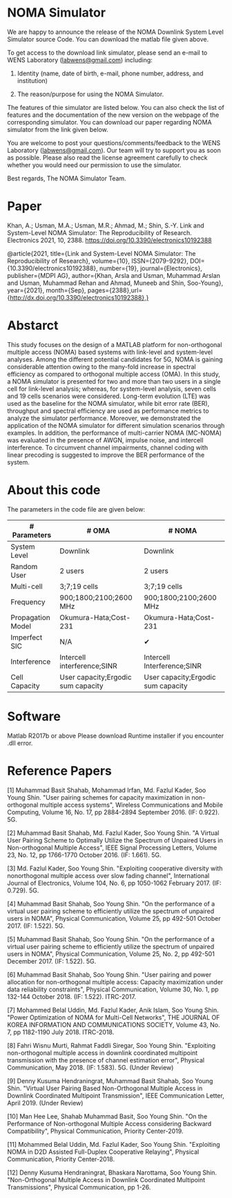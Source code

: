# NOMA Simulator

We are happy to announce the release of the NOMA Downlink System Level Simulator source Code.
You can download the matlab file given above.

To get access to the download link simulator, please send an e-mail to WENS Laboratory (labwens@gmail.com) including:

1) Identity (name, date of birth, e-mail, phone number, address, and institution)

2) The reason/purpose for using the NOMA Simulator.

The features of thie simulator are listed below. You can also check the list of features and the documentation of the new version on the webpage of the corresponding simulator. You can download our paper regarding NOMA simulator from the link given below.

You are welcome to post your questions/comments/feedback to the WENS Laboratory (labwens@gmail.com). Our team will try to support you as soon as possible. Please also read the license agreement carefully to check whether you would need our permission to use the simulator.

Best regards,
The NOMA Simulator Team.


# Paper

Khan, A.; Usman, M.A.; Usman, M.R.; Ahmad, M.; Shin, S.-Y. Link and System-Level NOMA Simulator: The Reproducibility of Research. Electronics 2021, 10, 2388. 
https://doi.org/10.3390/electronics10192388

@article{2021, title={Link and System-Level NOMA Simulator: The Reproducibility of Research}, 
volume={10}, ISSN={2079-9292}, DOI={10.3390/electronics10192388}, number={19}, journal={Electronics}, publisher={MDPI AG}, 
author={Khan, Arsla and Usman, Muhammad Arslan and Usman, Muhammad Rehan and Ahmad, Muneeb and Shin, Soo-Young}, 
year={2021}, month={Sep}, pages={2388},url={http://dx.doi.org/10.3390/electronics10192388},}

# Abstarct

This study focuses on the design of a MATLAB platform for non-orthogonal multiple access (NOMA) based systems with link-level and system-level analyses. Among the different potential candidates for 5G, NOMA is gaining considerable attention owing to the many-fold increase in spectral efficiency as compared to orthogonal multiple access (OMA). In this study, a NOMA simulator is presented for two and more than two users in a single cell for link-level analysis; whereas, for system-level analysis, seven cells and 19 cells scenarios were considered. Long-term evolution (LTE) was used as the baseline for the NOMA simulator, while bit error rate (BER), throughput and spectral efficiency are used as performance metrics to analyze the simulator performance. Moreover, we demonstrated the application of the NOMA simulator for different simulation scenarios through examples. In addition, the performance of multi-carrier NOMA (MC-NOMA) was evaluated in the presence of AWGN, impulse noise, and intercell interference. To circumvent channel impairments, channel coding with linear precoding is suggested to improve the BER performance of the system.

# About this code

The parameters in the code file are given below:

|# Parameters          |           # OMA                               |            # NOMA                  |
|----------------------|-----------------------------------------------|------------------------------------|
|System Level	         |           Downlink	                           |            Downlink                |
|Random User	         |           2 users	                           |              2 users               |
|Multi-cell	           |        3;7;19 cells	                         |            3;7;19 cells            |
|Frequency	           |       900;1800;2100;2600 MHz	                 |       900;1800;2100;2600 MHz       |
|Propagation Model	   |       Okumura-Hata;Cost-231	                 |         Okumura-Hata;Cost-231      |
|Imperfect SIC	       |               N/A	                           |                  ✔                 |
|Interference	         | Intercell interference;SINR	                 |   Intercell Interference;SINR      |
|Cell Capacity       	 |User capacity;Ergodic sum capacity	           |User capacity;Ergodic sum capacity  |

# Software 
Matlab R2017b or above
Please download Runtime installer if you encounter .dll error.

# Reference Papers
[1]  Muhammad Basit Shahab, Mohammad Irfan, Md. Fazlul Kader, Soo Young Shin. "User pairing schemes for capacity maximization in non-orthogonal multiple access systems", Wireless Communications and Mobile Computing, Volume 16, No. 17, pp 2884-2894 September 2016. (IF: 0.922). 5G.

[2]  Muhammad Basit Shahab, Md. Fazlul Kader, Soo Young Shin. "A Virtual User Pairing Scheme to Optimally Utilize the Spectrum of Unpaired Users in Non-orthogonal Multiple Access", IEEE Signal Processing Letters, Volume 23, No. 12, pp 1766-1770 October 2016. (IF: 1.661). 5G.

[3]  Md. Fazlul Kader, Soo Young Shin. "Exploiting cooperative diversity with nonorthogonal multiple access over slow fading channel", International Journal of Electronics, Volume 104, No. 6, pp 1050-1062 February 2017. (IF: 0.729). 5G.

[4]  Muhammad Basit Shahab, Soo Young Shin. "On the performance of a virtual user pairing scheme to efficiently utilize the spectrum of unpaired users in NOMA", Physical Communication, Volume 25, pp 492-501 October 2017. (IF: 1.522). 5G. 

[5]  Muhammad Basit Shahab, Soo Young Shin. "On the performance of a virtual user pairing scheme to efficiently utilize the spectrum of unpaired users in NOMA", Physical Communication, Volume 25, No. 2, pp 492-501 December 2017. (IF: 1.522). 5G.  

[6]  Muhammad Basit Shahab, Soo Young Shin. "User pairing and power allocation for non-orthogonal multiple access: Capacity maximization under data reliability constraints", Physical Communication, Volume 30, No. 1, pp 132-144 October 2018. (IF: 1.522). ITRC-2017.  

[7]  Mohammed Belal Uddin, Md. Fazlul Kader, Anik Islam, Soo Young Shin. "Power Optimization of NOMA for Multi-Cell Networks", THE JOURNAL OF KOREA INFORMATION AND COMMUNICATIONS SOCIETY, Volume 43, No. 7, pp 1182-1190 July 2018. ITRC-2018.      

[8] Fahri Wisnu Murti, Rahmat Faddli Siregar, Soo Young Shin. "Exploiting non-orthogonal multiple access in downlink coordinated multipoint transmission with the presence of channel estimation error", Physical Communication, May 2018. (IF: 1.583). 5G. (Under Review)   

[9] Denny Kusuma Hendraningrat, Muhammad Basit Shahab, Soo Young Shin. "Virtual User Pairing Based Non-Orthogonal Multiple Access in Downlink Coordinated Multipoint Transmission", IEEE Communication Letter, April 2019. (Under Review)   

[10] Man Hee Lee, Shahab Muhammad Basit, Soo Young Shin. "On the Performance of Non-orthogonal Multiple Access considering Backward Compatibility", Physical Communication, Priority Center-2019.

[11] Mohammed Belal Uddin, Md. Fazlul Kader, Soo Young Shin. "Exploiting NOMA in D2D Assisted Full-Duplex Cooperative Relaying", Physical Communication, Priority Center-2018.

[12] Denny Kusuma Hendraningrat, Bhaskara Narottama, Soo Young Shin. "Non-Orthogonal Multiple Access in Downlink Coordinated Multipoint Transmissions", Physical Communication, pp 1-26.
